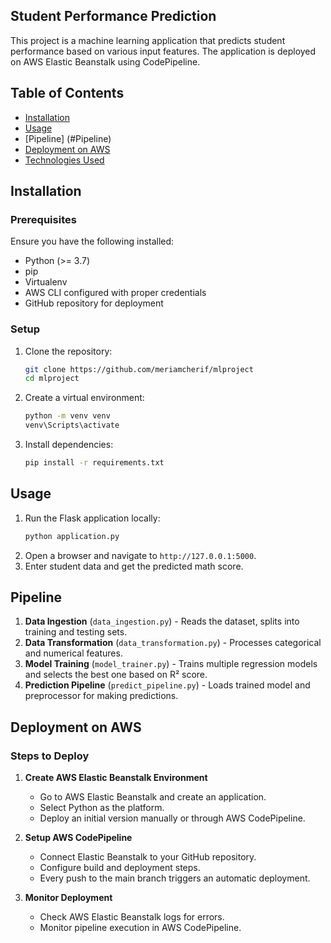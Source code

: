 ## Student Performance Prediction
This project is a machine learning application that predicts student performance based on various input features. The application is deployed on AWS Elastic Beanstalk using CodePipeline.

## Table of Contents
- [Installation](#installation)
- [Usage](#usage)
- [Pipeline] (#Pipeline)
- [Deployment on AWS](#deployment-on-aws)
- [Technologies Used](#technologies-used)

## Installation

### Prerequisites
Ensure you have the following installed:
- Python (>= 3.7)
- pip
- Virtualenv
- AWS CLI configured with proper credentials
- GitHub repository for deployment

### Setup
1. Clone the repository:
   ```bash
   git clone https://github.com/meriamcherif/mlproject
   cd mlproject
   ```
2. Create a virtual environment:
   ```bash
   python -m venv venv
   venv\Scripts\activate
   ```
3. Install dependencies:
   ```bash
   pip install -r requirements.txt
   ```

## Usage
1. Run the Flask application locally:
   ```bash
   python application.py
   ```
2. Open a browser and navigate to `http://127.0.0.1:5000`.
3. Enter student data and get the predicted math score.


##  Pipeline
1. **Data Ingestion** (`data_ingestion.py`) - Reads the dataset, splits into training and testing sets.
2. **Data Transformation** (`data_transformation.py`) - Processes categorical and numerical features.
3. **Model Training** (`model_trainer.py`) - Trains multiple regression models and selects the best one based on R² score.
4. **Prediction Pipeline** (`predict_pipeline.py`) - Loads trained model and preprocessor for making predictions.


## Deployment on AWS

### Steps to Deploy
1. **Create AWS Elastic Beanstalk Environment**
   - Go to AWS Elastic Beanstalk and create an application.
   - Select Python as the platform.
   - Deploy an initial version manually or through AWS CodePipeline.

2. **Setup AWS CodePipeline**
   - Connect Elastic Beanstalk to your GitHub repository.
   - Configure build and deployment steps.
   - Every push to the main branch triggers an automatic deployment.

3. **Monitor Deployment**
   - Check AWS Elastic Beanstalk logs for errors.
   - Monitor pipeline execution in AWS CodePipeline.



